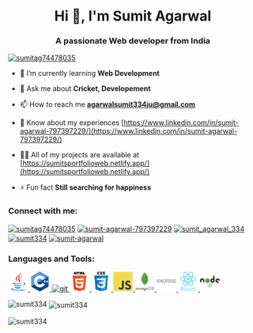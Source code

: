 <!--[![MasterHead](https://as1.ftcdn.net/v2/jpg/03/77/08/22/1000_F_377082215_XdCMMLYICc9uDtX4bFLP7k0bfRf5rAPF.jpg)]-->
<h1 align="center">Hi 👋, I'm Sumit Agarwal</h1>
<h3 align="center">A passionate Web developer from India</h3>
<!--<img align="right" alt="coding" width="400" src="https://media.istockphoto.com/id/865457032/vector/abstract-futuristic-cyberspace-with-binary-code-matrix-background-with-digits-well-organized.jpg?s=612x612&w=0&k=20&c=IQcdedY8fn_DMq6nwc5MaHUBe0H0d5DPyibHR8J2usk=">
-->


<p align="left"> <a href="https://twitter.com/sumitag74478035" target="blank"><img src="https://img.shields.io/twitter/follow/sumitag74478035?logo=twitter&style=for-the-badge" alt="sumitag74478035" /></a> </p>

- 🌱 I’m currently learning **Web Development**

- 💬 Ask me about **Cricket, Developement**

- 📫 How to reach me **agarwalsumit334ju@gmail.com**

- 📄 Know about my experiences [https://www.linkedin.com/in/sumit-agarwal-797397229/](https://www.linkedin.com/in/sumit-agarwal-797397229/)

- 👨‍💻 All of my projects are available at [https://sumitsportfolioweb.netlify.app/](https://sumitsportfolioweb.netlify.app/)

- ⚡ Fun fact **Still searching for happiness**

<h3 align="left">Connect with me:</h3>
<p align="left">
<a href="https://twitter.com/sumitag74478035" target="blank"><img align="center" src="https://raw.githubusercontent.com/rahuldkjain/github-profile-readme-generator/master/src/images/icons/Social/twitter.svg" alt="sumitag74478035" height="30" width="40" /></a>
<a href="https://linkedin.com/in/sumit-agarwal-797397229" target="blank"><img align="center" src="https://raw.githubusercontent.com/rahuldkjain/github-profile-readme-generator/master/src/images/icons/Social/linked-in-alt.svg" alt="sumit-agarwal-797397229" height="30" width="40" /></a>
<a href="https://instagram.com/sumit_agarwal_334" target="blank"><img align="center" src="https://raw.githubusercontent.com/rahuldkjain/github-profile-readme-generator/master/src/images/icons/Social/instagram.svg" alt="sumit_agarwal_334" height="30" width="40" /></a>
<a href="https://www.leetcode.com/sumit334" target="blank"><img align="center" src="https://raw.githubusercontent.com/rahuldkjain/github-profile-readme-generator/master/src/images/icons/Social/leet-code.svg" alt="sumit334" height="30" width="40" /></a>
<a href="https://stackoverflow.com/users/sumit-agarwal" target="blank"><img align="center" src="https://raw.githubusercontent.com/rahuldkjain/github-profile-readme-generator/master/src/images/icons/Social/stack-overflow.svg" alt="sumit-agarwal" height="30" width="40" /></a>
</p>

<h3 align="left">Languages and Tools:</h3>
<p align="left"> <a href="https://www.java.com" target="_blank" rel="noreferrer"> <img src="https://raw.githubusercontent.com/devicons/devicon/master/icons/java/java-original.svg" alt="java" width="40" height="40"/> </a> <a href="https://www.w3schools.com/cpp/" target="_blank" rel="noreferrer"> <img src="https://raw.githubusercontent.com/devicons/devicon/master/icons/cplusplus/cplusplus-original.svg" alt="cplusplus" width="40" height="40"/> </a> <a href="https://git-scm.com/" target="_blank" rel="noreferrer"> <img src="https://www.vectorlogo.zone/logos/git-scm/git-scm-icon.svg" alt="git" width="40" height="40"/> </a> <a href="https://www.w3.org/html/" target="_blank" rel="noreferrer"> <img src="https://raw.githubusercontent.com/devicons/devicon/master/icons/html5/html5-original-wordmark.svg" alt="html5" width="40" height="40"/> </a> <a href="https://www.w3schools.com/css/" target="_blank" rel="noreferrer"> <img src="https://raw.githubusercontent.com/devicons/devicon/master/icons/css3/css3-original-wordmark.svg" alt="css3" width="40" height="40"/> </a> <a href="https://developer.mozilla.org/en-US/docs/Web/JavaScript" target="_blank" rel="noreferrer"> <img src="https://raw.githubusercontent.com/devicons/devicon/master/icons/javascript/javascript-original.svg" alt="javascript" width="40" height="40"/> </a> <a href="https://www.mongodb.org/" target="_blank" rel="noreferrer"> <img src="https://raw.githubusercontent.com/devicons/devicon/master/icons/mongodb/mongodb-original-wordmark.svg" alt="mongodb" width="40" height="40"/>  </a> <a href="https://www.expressjs.org/" target="_blank" rel="noreferrer"> <img src="https://raw.githubusercontent.com/devicons/devicon/master/icons/express/express-original-wordmark.svg" alt="expressjs" width="40" height="40"/> </a> <a href="https://reactjs.org/" target="_blank" rel="noreferrer"> <img src="https://raw.githubusercontent.com/devicons/devicon/master/icons/react/react-original-wordmark.svg" alt="react" width="40" height="40"/> </a> 
<a href="https://nodejs.org" target="_blank" rel="noreferrer"> <img src="https://raw.githubusercontent.com/devicons/devicon/master/icons/nodejs/nodejs-original-wordmark.svg" alt="nodejs" width="40" height="40"/> </a>
</p>

  
  

<p><img align="left" src="https://github-readme-stats.vercel.app/api/top-langs?username=sumit334&show_icons=true&locale=en&layout=compact" alt="sumit334" /></p>
<p>&nbsp;<img align="center" src="https://github-readme-stats.vercel.app/api?username=sumit334&show_icons=true&locale=en" alt="sumit334" /></p>

<p><img align="center" src="https://github-readme-streak-stats.herokuapp.com/?user=sumit334&" alt="sumit334" /></p>
